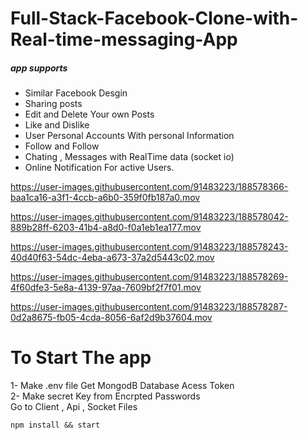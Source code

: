 # Full-Stack-Facebook-Clone-with-Real-time-messaging-App

##### app supports 
* Similar Facebook Desgin
* Sharing posts 
* Edit and Delete Your own Posts 
* Like and Dislike
* User Personal Accounts With personal Information
* Follow and Follow 
* Chating , Messages with RealTime data (socket io)
* Online Notification For active Users.








https://user-images.githubusercontent.com/91483223/188578366-baa1ca16-a3f1-4ccb-a6b0-359f0fb187a0.mov


https://user-images.githubusercontent.com/91483223/188578042-889b28ff-6203-41b4-a8d0-f0a1eb1ea177.mov



https://user-images.githubusercontent.com/91483223/188578243-40d40f63-54dc-4eba-a673-37a2d5443c02.mov



https://user-images.githubusercontent.com/91483223/188578269-4f60dfe3-5e8a-4139-97aa-7609bf2f7f01.mov



https://user-images.githubusercontent.com/91483223/188578287-0d2a8675-fb05-4cda-8056-6af2d9b37604.mov


# To Start The app
1- Make .env file Get MongodB Database Acess Token </br>
2- Make secret Key from Encrpted Passwords</br>
 Go to Client , Api , Socket Files </br>
````
npm install && start 
````


